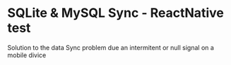 # SQLite & MySQL Sync - ReactNative test
Solution to the data Sync problem due an intermitent or null signal on a mobile divice
